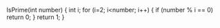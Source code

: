 IsPrime(int number) {
    int i;
    for (i=2; i<number; i++) {
        if (number % i == 0) return 0;
    }
    return 1;
}
